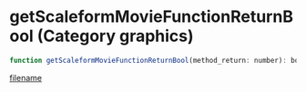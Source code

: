 # getScaleformMovieFunctionReturnBool (Category graphics)

```js
function getScaleformMovieFunctionReturnBool(method_return: number): boolean
```

[filename](getScaleformMovieFunctionReturnBool_m.md ':include')